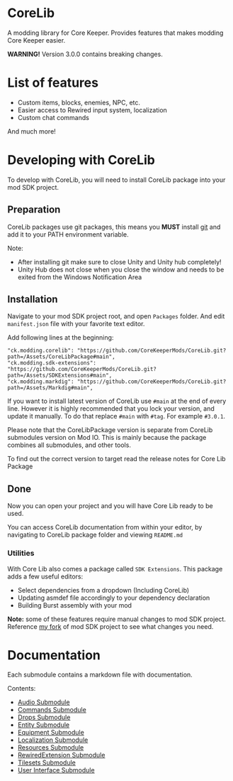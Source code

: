# CoreLib
A modding library for Core Keeper. Provides features that makes modding Core Keeper easier.

**WARNING!** Version 3.0.0 contains breaking changes.

# List of features
- Custom items, blocks, enemies, NPC, etc.
- Easier access to Rewired input system, localization
- Custom chat commands

And much more!

# Developing with CoreLib
To develop with CoreLib, you will need to install CoreLib package into your mod SDK project.

## Preparation
CoreLib packages use git packages, this means you **MUST** install [git](https://git-scm.com/download/win) and add it to your PATH environment variable.  

Note:
- After installing git make sure to close Unity and Unity hub completely!
- Unity Hub does not close when you close the window and needs to be exited from the Windows Notification Area

## Installation
Navigate to your mod SDK project root, and open `Packages` folder. And edit `manifest.json` file with your favorite text editor. 

Add following lines at the beginning:
```
"ck.modding.corelib": "https://github.com/CoreKeeperMods/CoreLib.git?path=/Assets/CoreLibPackage#main",
"ck.modding.sdk-extensions": "https://github.com/CoreKeeperMods/CoreLib.git?path=/Assets/SDKExtensions#main",
"ck.modding.markdig": "https://github.com/CoreKeeperMods/CoreLib.git?path=/Assets/Markdig#main",
```

If you want to install latest version of CoreLib use `#main` at the end of every line. However it is highly recommended that you lock your version, and update it manually. To do that replace `#main` with `#tag`. For example `#3.0.1`.

Please note that the CoreLibPackage version is separate from CoreLib submodules version on Mod IO. This is mainly because the package combines all submodules, and other tools.

To find out the correct version to target read the release notes for Core Lib Package

## Done
Now you can open your project and you will have Core Lib ready to be used. 

You can access CoreLib documentation from within your editor, by navigating to CoreLib package folder and viewing `README.md`

### Utilities
With Core Lib also comes a package called `SDK Extensions`. This package adds a few useful editors:

- Select dependencies from a dropdown (Including CoreLib)
- Updating asmdef file accordingly to your dependency declaration
- Building Burst assembly with your mod

**Note:** some of these features require manual changes to mod SDK project. Reference [my fork](https://github.com/kremnev8/CoreKeeperModSDK) of mod SDK project to see what changes you need. 

# Documentation
Each submodule contains a markdown file with documentation.

Contents:
- [Audio Submodule](./Assets/CoreLibPackage/CoreLib.Audio/README.md)
- [Commands Submodule](./Assets/CoreLibPackage/CoreLib.Commands/README.md)
- [Drops Submodule](./Assets/CoreLibPackage/CoreLib.Drops/README.md)
- [Entity Submodule](./Assets/CoreLibPackage/CoreLib.Entity/README.md)
- [Equipment Submodule](./Assets/CoreLibPackage/CoreLib.Equipment/README.md)
- [Localization Submodule](./Assets/CoreLibPackage/CoreLib.Localization/README.md)
- [Resources Submodule](./Assets/CoreLibPackage/CoreLib.Resources/README.md)
- [RewiredExtension Submodule](./Assets/CoreLibPackage/CoreLib.RewiredExtension/README.md)
- [Tilesets Submodule](./Assets/CoreLibPackage/CoreLib.Tilesets/README.md)
- [User Interface Submodule](./Assets/CoreLibPackage/CoreLib.UserInterface/README.md)